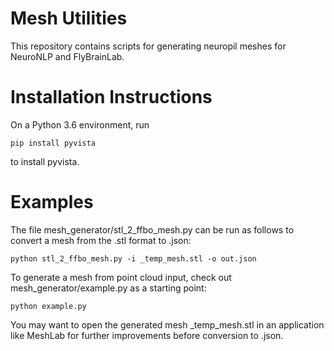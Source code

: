 # Mesh Utilities
This repository contains scripts for generating neuropil meshes for NeuroNLP and FlyBrainLab.

# Installation Instructions

On a Python 3.6 environment, run

```
pip install pyvista
```
to install pyvista.

# Examples

The file mesh_generator/stl_2_ffbo_mesh.py can be run as follows to convert a mesh from the .stl format to .json:
```
python stl_2_ffbo_mesh.py -i _temp_mesh.stl -o out.json
```

To generate a mesh from point cloud input, check out mesh_generator/example.py as a starting point:
```
python example.py
```
You may want to open the generated mesh _temp_mesh.stl in an application like MeshLab for further improvements before conversion to .json.